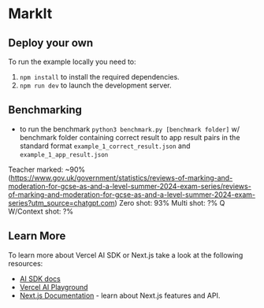 # MarkIt

## Deploy your own

To run the example locally you need to:

1. `npm install` to install the required dependencies.
2. `npm run dev` to launch the development server.

## Benchmarking

- to run the benchmark `python3 benchmark.py [benchmark folder]` w/ benchmark folder containing correct result to app result pairs in the standard format `example_1_correct_result.json` and `example_1_app_result.json`

Teacher marked: ~90% (https://www.gov.uk/government/statistics/reviews-of-marking-and-moderation-for-gcse-as-and-a-level-summer-2024-exam-series/reviews-of-marking-and-moderation-for-gcse-as-and-a-level-summer-2024-exam-series?utm_source=chatgpt.com)
Zero shot: 93%
Multi shot: ?%
Q W/Context shot: ?%

## Learn More

To learn more about Vercel AI SDK or Next.js take a look at the following resources:

- [AI SDK docs](https://sdk.vercel.ai/docs)
- [Vercel AI Playground](https://play.vercel.ai)
- [Next.js Documentation](https://nextjs.org/docs) - learn about Next.js features and API.
